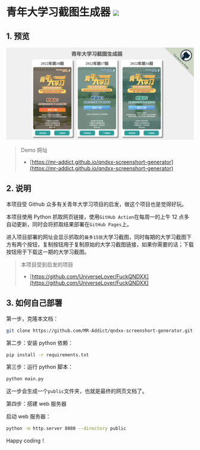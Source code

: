<h1>青年大学习截图生成器 <img src="https://github.com/MR-Addict/qndxx-screenshort-generator/actions/workflows/pages.yml/badge.svg"/></h1>

## 1. 预览

![Preview](images/preview.png)

> Demo 网址
>
> - [https://mr-addict.github.io/qndxx-screenshort-generator](https://mr-addict.github.io/qndxx-screenshort-generator)

## 2. 说明

本项目受 Github 众多有关青年大学习项目的启发，做这个项目也是觉得好玩。

本项目使用 Python 抓取网页链接，使用`GitHub Action`在每周一的上午 12 点多自动更新，同时会将抓取结果部署在`GitHub Pages`上。

进入项目部署的网址会显示抓取的`最多15张`大学习截图，同时每期的大学习截图下方有两个按钮，复制按钮用于复制原始的大学习截图链接，如果你需要的话；下载按钮用于下载这一期的大学习截图。

> 本项目受到启发的项目
>
> - [https://github.com/UniverseLover/FuckQNDXX](https://github.com/UniverseLover/FuckQNDXX)

## 3. 如何自己部署

第一步，克隆本文档：

```bash
git clone https://github.com/MR-Addict/qndxx-screenshort-generator.git
```

第二步：安装 python 依赖：

```bash
pip install -r requirements.txt
```

第三步：运行 python 脚本：

```bash
python main.py
```

这一步会生成一个`public`文件夹，也就是最终的网页文档了。

第四步：搭建 web 服务器

启动 web 服务器：

```bash
python -m http.server 8080 --directory public
```

Happy coding！
